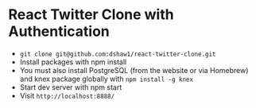 # React Twitter Clone with Authentication

* `git clone git@github.com:dshaw1/react-twitter-clone.git`
* Install packages with npm install
* You must also install PostgreSQL (from the website or via Homebrew) and knex package globally with `npm install -g knex`
* Start dev server with npm start
* Visit `http://localhost:8888/`
